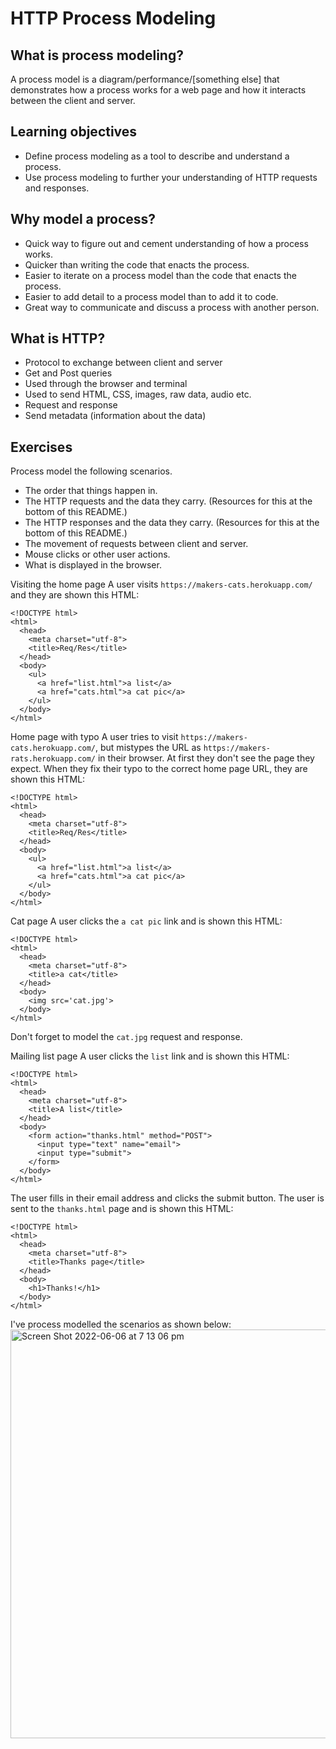 # HTTP Process Modeling

## What is process modeling?
A process model is a diagram/performance/[something else] that demonstrates how a process works for a web page and how it interacts between the client and server.

## Learning objectives
- Define process modeling as a tool to describe and understand a process.
- Use process modeling to further your understanding of HTTP requests and responses.

## Why model a process?
- Quick way to figure out and cement understanding of how a process works.
- Quicker than writing the code that enacts the process.
- Easier to iterate on a process model than the code that enacts the process.
- Easier to add detail to a process model than to add it to code.
- Great way to communicate and discuss a process with another person.

## What is HTTP?
- Protocol to exchange between client and server
- Get and Post queries
- Used through the browser and terminal
- Used to send HTML, CSS, images, raw data, audio etc.
- Request and response
- Send metadata (information about the data)

## Exercises
Process model the following scenarios.

* The order that things happen in.
* The HTTP requests and the data they carry. (Resources for this at the bottom of this README.)
* The HTTP responses and the data they carry. (Resources for this at the bottom of this README.)
* The movement of requests between client and server.
* Mouse clicks or other user actions.
* What is displayed in the browser.

Visiting the home page
A user visits `https://makers-cats.herokuapp.com/` and they are shown this HTML:
```
<!DOCTYPE html>
<html>
  <head>
    <meta charset="utf-8">
    <title>Req/Res</title>
  </head>
  <body>
    <ul>
      <a href="list.html">a list</a>
      <a href="cats.html">a cat pic</a>
    </ul>
  </body>
</html>

```

Home page with typo
A user tries to visit `https://makers-cats.herokuapp.com/`, but mistypes the URL as `https://makers-rats.herokuapp.com/` in their browser.
At first they don't see the page they expect. When they fix their typo to the correct home page URL, they are shown this HTML:

```
<!DOCTYPE html>
<html>
  <head>
    <meta charset="utf-8">
    <title>Req/Res</title>
  </head>
  <body>
    <ul>
      <a href="list.html">a list</a>
      <a href="cats.html">a cat pic</a>
    </ul>
  </body>
</html>

```

Cat page
A user clicks the `a cat pic` link and is shown this HTML:

```
<!DOCTYPE html>
<html>
  <head>
    <meta charset="utf-8">
    <title>a cat</title>
  </head>
  <body>
    <img src='cat.jpg'>
  </body>
</html>

```

Don't forget to model the `cat.jpg` request and response.

Mailing list page
A user clicks the `list` link and is shown this HTML:

```
<!DOCTYPE html>
<html>
  <head>
    <meta charset="utf-8">
    <title>A list</title>
  </head>
  <body>
    <form action="thanks.html" method="POST">
      <input type="text" name="email">
      <input type="submit">
    </form>
  </body>
</html>
```

The user fills in their email address and clicks the submit button.
The user is sent to the `thanks.html` page and is shown this HTML:

```
<!DOCTYPE html>
<html>
  <head>
    <meta charset="utf-8">
    <title>Thanks page</title>
  </head>
  <body>
    <h1>Thanks!</h1>
  </body>
</html>
```

I've process modelled the scenarios as shown below:
<img width="654" alt="Screen Shot 2022-06-06 at 7 13 06 pm" src="https://user-images.githubusercontent.com/74867241/172220706-c43e84d7-46eb-4ccd-bdfd-5579dde42747.png">
